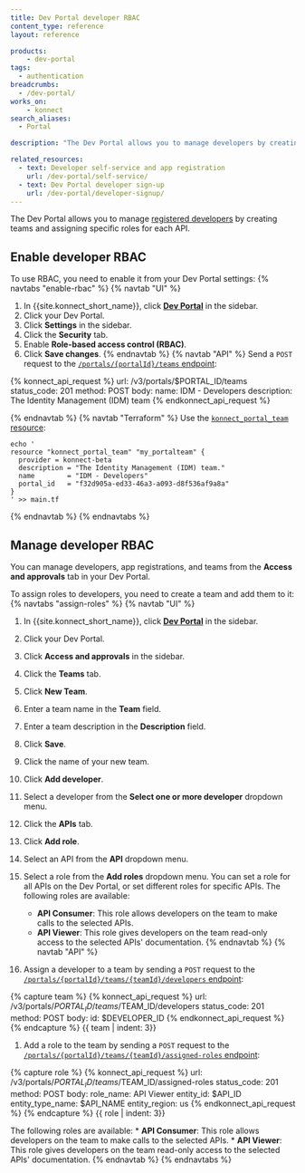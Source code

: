 ```yaml
---
title: Dev Portal developer RBAC
content_type: reference
layout: reference

products:
    - dev-portal
tags:
  - authentication
breadcrumbs:
  - /dev-portal/
works_on:
    - konnect
search_aliases:
  - Portal

description: "The Dev Portal allows you to manage developers by creating teams and assigning specific roles for each API."

related_resources:
  - text: Developer self-service and app registration
    url: /dev-portal/self-service/
  - text: Dev Portal developer sign-up
    url: /dev-portal/developer-signup/
---
```


The Dev Portal allows you to manage [registered developers](/dev-portal/developer-signup/) by creating teams and assigning specific roles for each API.

## Enable developer RBAC

To use RBAC, you need to enable it from your Dev Portal settings:
{% navtabs "enable-rbac" %}
{% navtab "UI" %}
1. In {{site.konnect_short_name}}, click [**Dev Portal**](https://cloud.konghq.com/portals/) in the sidebar.
1. Click your Dev Portal.
1. Click **Settings** in the sidebar.
1. Click the **Security** tab.
1. Enable **Role-based access control (RBAC)**.
1. Click **Save changes**.
{% endnavtab %}
{% navtab "API" %}
Send a `POST` request to the [`/portals/{portalId}/teams` endpoint](/api/konnect/portal-management/v3/#/operations/create-portal-team):
<!--vale off-->
{% konnect_api_request %}
url: /v3/portals/$PORTAL_ID/teams
status_code: 201
method: POST
body:
    name: IDM - Developers
    description: The Identity Management (IDM) team
{% endkonnect_api_request %}
<!--vale on-->
{% endnavtab %}
{% navtab "Terraform" %}
Use the [`konnect_portal_team` resource](https://github.com/Kong/terraform-provider-konnect/blob/main/examples/resources/konnect_portal_team.tf):
```hcl
echo '
resource "konnect_portal_team" "my_portalteam" {
  provider = konnect-beta
  description = "The Identity Management (IDM) team."
  name        = "IDM - Developers"
  portal_id   = "f32d905a-ed33-46a3-a093-d8f536af9a8a"
}
' >> main.tf
```
{% endnavtab %}
{% endnavtabs %}

## Manage developer RBAC

You can manage developers, app registrations, and teams from the **Access and approvals** tab in your Dev Portal.

To assign roles to developers, you need to create a team and add them to it:
{% navtabs "assign-roles" %}
{% navtab "UI" %}
1. In {{site.konnect_short_name}}, click [**Dev Portal**](https://cloud.konghq.com/portals/) in the sidebar.
1. Click your Dev Portal.
1. Click **Access and approvals** in the sidebar.
1. Click the **Teams** tab.
1. Click **New Team**.
1. Enter a team name in the **Team** field.
1. Enter a team description in the **Description** field.
1. Click **Save**.
1. Click the name of your new team.
1. Click **Add developer**.
1. Select a developer from the **Select one or more developer** dropdown menu.
1. Click the **APIs** tab.
1. Click **Add role**.
1. Select an API from the **API** dropdown menu.
1. Select a role from the **Add roles** dropdown menu. 
   You can set a role for all APIs on the Dev Portal, or set different roles for specific APIs. The following roles are available:
  
   * **API Consumer**: This role allows developers on the team to make calls to the selected APIs.
   * **API Viewer**: This role gives developers on the team read-only access to the selected APIs' documentation.
{% endnavtab %}
{% navtab "API" %}
1. Assign a developer to a team by sending a `POST` request to the [`/portals/{portalId}/teams/{teamId}/developers` endpoint](/api/konnect/portal-management/v3/#/operations/add-developer-to-portal-team):
<!--vale off-->
{% capture team %}
{% konnect_api_request %}
url: /v3/portals/$PORTAL_ID/teams/$TEAM_ID/developers
status_code: 201
method: POST
body:
    id: $DEVELOPER_ID
{% endkonnect_api_request %}
{% endcapture %}
{{ team | indent: 3}}
<!--vale on-->

1. Add a role to the team by sending a `POST` request to the [`/portals/{portalId}/teams/{teamId}/assigned-roles` endpoint](/api/konnect/portal-management/v3/#/operations/assign-role-to-portal-teams):
<!--vale off-->
{% capture role %}
{% konnect_api_request %}
url: /v3/portals/$PORTAL_ID/teams/$TEAM_ID/assigned-roles
status_code: 201
method: POST
body:
   role_name: API Viewer
   entity_id: $API_ID
   entity_type_name: $API_NAME
   entity_region: us
{% endkonnect_api_request %}
{% endcapture %}
{{ role | indent: 3}}
<!--vale on-->
   The following roles are available:
      * **API Consumer**: This role allows developers on the team to make calls to the selected APIs.
      * **API Viewer**: This role gives developers on the team read-only access to the selected APIs' documentation.
{% endnavtab %}
{% endnavtabs %}